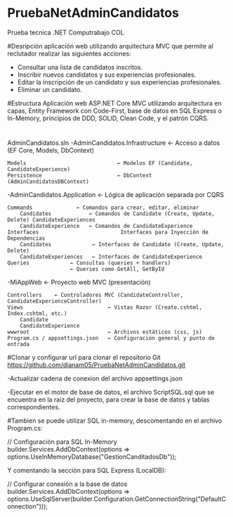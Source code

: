 # PruebaNetAdminCandidatos
Prueba tecnica .NET Computrabajo COL

#Desripción
aplicación web
utilizando arquitectura MVC que permite al reclutador realizar las siguientes acciones:
- Consultar una lista de candidatos inscritos.
- Inscribir nuevos candidatos y sus experiencias profesionales.
- Editar la inscripción de un candidato y sus experiencias profesionales.
- Eliminar un candidato.

#Estructura
Aplicación web ASP.NET Core MVC utilizando arquitectura en capas, Entity Framework con Code-First, 
base de datos en SQL Express o In-Memory, principios de DDD, SOLID, Clean Code, y el patrón CQRS.
#
AdminCandidatos.sln
-AdminCandidatos.Infrastructure       ← Acceso a datos (EF Core, Models, DbContext)

	Models                             ← Modelos EF (Candidate, CandidateExperience)
	Persistence                        ← DbContext (AdminCandidatosDBContext)

-AdminCandidatos.Application          ← Lógica de aplicación separada por CQRS

	Commands              ← Comandos para crear, editar, eliminar
		Candidates            ← Comandos de Candidate (Create, Update, Delete) CandidateExperiences         
		CandidateExperience   ← Comandos de CandidateExperience
	Interfaces                          Interfaces para Inyección de Dependencias
		Candidates             ← Interfaces de Candidate (Create, Update, Delete)
		CandidateExperiences   ← Interfaces de CandidateExperience
	Queries             ← Consultas (queries + handlers)
						← Queries como GetAll, GetById	
										  
-MiAppWeb               ← Proyecto web MVC (presentación)

	Controllers    ← Controladores MVC (CandidateController, CandidateExperienceController)
	Views                           ← Vistas Razor (Create.cshtml, Index.cshtml, etc.)
		Candidate
		CandidateExperience
	wwwroot                         ← Archivos estáticos (css, js)
	Program.cs / appsettings.json   ← Configuración general y punto de entrada


#Clonar y configurar
url para clonar el repositorio Git
https://github.com/dianam05/PruebaNetAdminCandidatos.git

-Actualizar cadena de conexion del archivo appsettings.json

-Ejecutar en el motor de base de datos, el archivo ScriptSQL.sql que se encuentra en la raiz del proyecto, para
crear la base de datos y tablas correspondientes.

#Tambien se puede utilizar SQL in-memory, descomentando en el archivo Program.cs:

// Configuración para SQL In-Memory
builder.Services.AddDbContext<YourDbContext>(options =>
    options.UseInMemoryDatabase("GestionCanditadosDb"));
	
Y comentando la sección para SQL Express (LocalDB):

// Configurar conexión a la base de datos
builder.Services.AddDbContext<AdminCandidatosDBContext>(options =>
    options.UseSqlServer(builder.Configuration.GetConnectionString("DefaultConnection")));






